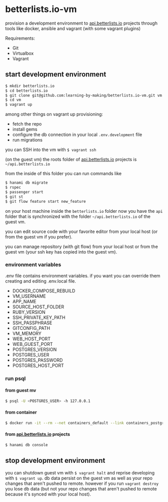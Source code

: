# betterlists.io-vm

provision a development environment to [api.betterlists.io](https://github.com/learning-by-making/api.betterlists.io) projects through tools like docker, ansible and vagrant (with some vagrant plugins)

Requirements:
* Git
* Virtualbox
* Vagrant

## start development environment

```bash
$ mkdir betterlists.io
$ cd betterlists.io
$ git clone git@github.com:learning-by-making/betterlists.io-vm.git vm
$ cd vm
$ vagrant up
```

among other things on vagrant up provisioning:
* fetch the repo 
* install gems
* configure the db connection in your local ```.env.development``` file 
* run migrations

you can SSH into the vm with ```$ vagrant ssh```

(on the guest vm) the roots folder of [api.betterlists.io](https://github.com/learning-by-making/api.betterlists.io) projects is ```~/api.betterlists.io``` 

from the inside of this folder you can run commands like

```bash
$ hanami db migrate
$ rspec
$ passenger start
$ git st
$ git flow feature start new_feature
```

on your host machine inside the ```betterlists.io``` folder now you have the ```api``` folder that is synchronized with the folder ```~/api.betterlists.io``` of the guest vm.

you can edit source code with your favorite editor from your local host (or from the guest vm if you prefer).

you can manage repository (with git flow) from your local host or from the guest vm (your ssh key has copied into the guest vm).

### environment variables

.env file contains environment variables. if you want you can override them creating and editing .env.local file.
* DOCKER_COMPOSE_REBUILD
* VM_USERNAME
* APP_NAME
* SOURCE_HOST_FOLDER
* RUBY_VERSION
* SSH_PRIVATE_KEY_PATH
* SSH_PASSPHRASE
* GITCONFIG_PATH
* VM_MEMORY
* WEB_HOST_PORT
* WEB_GUEST_PORT
* POSTGRES_VERSION
* POSTGRES_USER
* POSTGRES_PASSWORD
* POSTGRES_HOST_PORT

### run psql

#### from guest mv
```bash
$ psql -U <POSTGRES_USER> -h 127.0.0.1
```

#### from container
```bash
$ docker run -it --rm --net containers_default --link containers_postgres_1:postgres postgres:<POSTGRES_VERSION> psql -h postgres -U <POSTGRES_USER>
```

#### from [api.betterlists.io](https://github.com/learning-by-making/api.betterlists.io) projects
```bash
$ hanami db console
```

## stop development environment

you can shutdown guest vm with ```$ vagrant halt``` and reprise developing with ```$ vagrant up```.
db data persist on the guest vm as well as your repo changes that aren't pushed to remote.
however if you run ```vagrant destroy``` you lose db data (but not your repo changes that aren't pushed to remote because it's synced with your local host).
